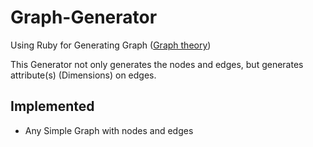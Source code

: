 # Graph-Generator

Using Ruby for Generating Graph ([Graph theory](https://en.wikipedia.org/wiki/Graph_theory))

This Generator not only generates the nodes and edges, but generates attribute(s) (Dimensions) on edges.

## Implemented
* Any Simple Graph with nodes and edges
